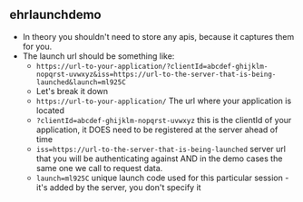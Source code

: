 ## ehrlaunchdemo

- In theory you shouldn't need to store any apis, because it captures them for you.
- The launch url should be something like:
  - ```https://url-to-your-application/?clientId=abcdef-ghijklm-nopqrst-uvwxyz&iss=https://url-to-the-server-that-is-being-launched&launch=ml925C```
  - Let's break it down
  - ```https://url-to-your-application/``` The url where your application is located
  - ```?clientId=abcdef-ghijklm-nopqrst-uvwxyz``` this is the clientId of your application, it DOES need to be registered at the server ahead of time
  - ```iss=https://url-to-the-server-that-is-being-launched``` server url that you will be authenticating against AND in the demo cases the same one we call to request data.
  - ```launch=ml925C``` unique launch code used for this particular session - it's added by the server, you don't specify it
